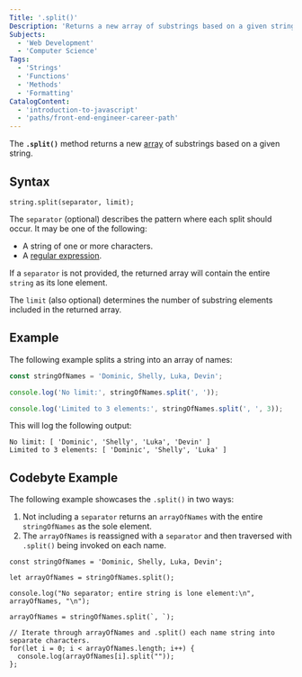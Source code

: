 ```yaml
---
Title: '.split()'
Description: 'Returns a new array of substrings based on a given string.'
Subjects:
  - 'Web Development'
  - 'Computer Science'
Tags:
  - 'Strings'
  - 'Functions'
  - 'Methods'
  - 'Formatting'
CatalogContent:
  - 'introduction-to-javascript'
  - 'paths/front-end-engineer-career-path'
---
```


The **`.split()`** method returns a new [array](https://www.codecademy.com/resources/docs/javascript/arrays) of substrings based on a given string.

## Syntax

```pseudo
string.split(separator, limit);
```

The `separator` (optional) describes the pattern where each split should occur. It may be one of the following:

- A string of one or more characters.
- A [regular expression](https://www.codecademy.com/resources/docs/javascript/regexp).

If a `separator` is not provided, the returned array will contain the entire `string` as its lone element.

The `limit` (also optional) determines the number of substring elements included in the returned array.

## Example

The following example splits a string into an array of names:

```js
const stringOfNames = 'Dominic, Shelly, Luka, Devin';

console.log('No limit:', stringOfNames.split(', '));

console.log('Limited to 3 elements:', stringOfNames.split(', ', 3));
```

This will log the following output:

```shell
No limit: [ 'Dominic', 'Shelly', 'Luka', 'Devin' ]
Limited to 3 elements: [ 'Dominic', 'Shelly', 'Luka' ]
```

## Codebyte Example

The following example showcases the `.split()` in two ways:

1. Not including a `separator` returns an `arrayOfNames` with the entire `stringOfNames` as the sole element.
2. The `arrayOfNames` is reassigned with a `separator` and then traversed with `.split()` being invoked on each name.

```codebyte/javascript
const stringOfNames = 'Dominic, Shelly, Luka, Devin';

let arrayOfNames = stringOfNames.split();

console.log("No separator; entire string is lone element:\n", arrayOfNames, "\n");

arrayOfNames = stringOfNames.split(`, `);

// Iterate through arrayOfNames and .split() each name string into separate characters.
for(let i = 0; i < arrayOfNames.length; i++) {
  console.log(arrayOfNames[i].split(""));
};
```
